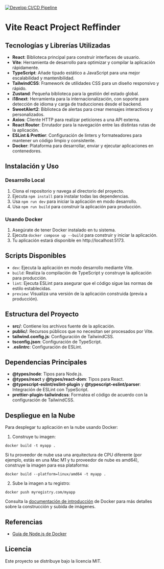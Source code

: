 [![Develop CI/CD Pipeline](https://github.com/igrowker/i004-reffindr-front/actions/workflows/ci-dev.yaml/badge.svg)](https://github.com/igrowker/i004-reffindr-front/actions/workflows/ci-dev.yaml)

# Vite React Project Reffinder

## Tecnologías y Librerías Utilizadas

- **React**: Biblioteca principal para construir interfaces de usuario.
- **Vite**: Herramienta de desarrollo para optimizar y compilar la aplicación rápidamente.
- **TypeScript**: Añade tipado estático a JavaScript para una mejor escalabilidad y mantenibilidad.
- **TailwindCSS**: Framework de utilidades CSS para un diseño responsivo y rápido.
- **Zustand**: Pequeña biblioteca para la gestión del estado global.
- **i18next**: Herramienta para la internacionalización, con soporte para detección de idioma y carga de traducciones desde el backend.
- **SweetAlert2**: Biblioteca de alertas para crear mensajes interactivos y personalizados.
- **Axios**: Cliente HTTP para realizar peticiones a una API externa.
- **React Router**: Enrutador para la navegación entre las distintas rutas de la aplicación.
- **ESLint & Prettier**: Configuración de linters y formateadores para mantener un código limpio y consistente.
- **Docker**: Plataforma para desarrollar, enviar y ejecutar aplicaciones en contenedores.

## Instalación y Uso

### Desarrollo Local

1. Clona el repositorio y navega al directorio del proyecto.
2. Ejecuta `npm install` para instalar todas las dependencias.
3. Usa `npm run dev` para iniciar la aplicación en modo desarrollo.
4. Usa `npm run build` para construir la aplicación para producción.

### Usando Docker

1. Asegúrate de tener Docker instalado en tu sistema.
2. Ejecuta `docker compose up --build` para construir y iniciar la aplicación.
3. Tu aplicación estará disponible en http://localhost:5173.

## Scripts Disponibles

- `dev`: Ejecuta la aplicación en modo desarrollo mediante Vite.
- `build`: Realiza la compilación de TypeScript y construye la aplicación para producción.
- `lint`: Ejecuta ESLint para asegurar que el código sigue las normas de estilo establecidas.
- `preview`: Visualiza una versión de la aplicación construida (previa a producción).

## Estructura del Proyecto

- **src/**: Contiene los archivos fuente de la aplicación.
- **public/**: Recursos públicos que no necesitan ser procesados por Vite.
- **tailwind.config.js**: Configuración de TailwindCSS.
- **tsconfig.json**: Configuración de TypeScript.
- **.eslintrc**: Configuración de ESLint.

## Dependencias Principales

- **@types/node**: Tipos para Node.js.
- **@types/react** y **@types/react-dom**: Tipos para React.
- **@typescript-eslint/eslint-plugin** y **@typescript-eslint/parser**: Integración de ESLint con TypeScript.
- **prettier-plugin-tailwindcss**: Formatea el código de acuerdo con la configuración de TailwindCSS.

## Despliegue en la Nube

Para desplegar tu aplicación en la nube usando Docker:

1. Construye tu imagen:

`docker build -t myapp .`

Si tu proveedor de nube usa una arquitectura de CPU diferente (por ejemplo, estás en una Mac M1 y tu proveedor de nube es amd64), construye la imagen para esa plataforma:

`docker build --platform=linux/amd64 -t myapp .`

2. Sube la imagen a tu registro:

`docker push myregistry.com/myapp`

Consulta la [documentación de introducción](https://docs.docker.com/go/get-started-sharing/) de Docker para más detalles sobre la construcción y subida de imágenes.

## Referencias

- [Guía de Node.js de Docker](https://docs.docker.com/language/nodejs/)

## Licencia

Este proyecto se distribuye bajo la licencia MIT.
